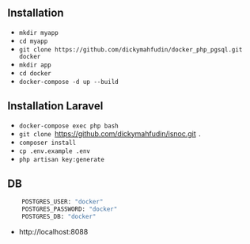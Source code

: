 ## Installation
  - `mkdir myapp`  
  - `cd myapp`
  - `git clone https://github.com/dickymahfudin/docker_php_pgsql.git docker`
  - `mkdir app`
  - `cd docker`
  - `docker-compose -d up --build`
 
## Installation Laravel
  - `docker-compose exec php bash`
  - `git clone `https://github.com/dickymahfudin/isnoc.git `.`
  - `composer install`
  - `cp .env.example .env`
  - `php artisan key:generate`
  
## DB
  ```sh
      POSTGRES_USER: "docker"
      POSTGRES_PASSWORD: "docker"
      POSTGRES_DB: "docker"
  ```
  
  - http://localhost:8088
  